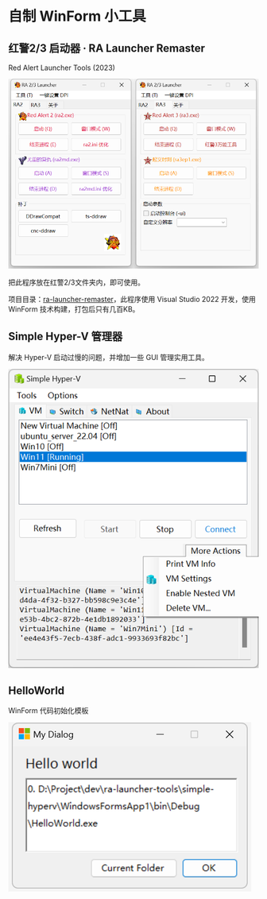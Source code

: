 # 自制 WinForm 小工具

## 红警2/3 启动器 · RA Launcher Remaster

Red Alert Launcher Tools (2023)

![img](./screenshot-ra2l.png)

把此程序放在红警2/3文件夹内，即可使用。

项目目录：[ra-launcher-remaster](./ra-launcher-remaster/)，此程序使用 Visual Studio 2022 开发，使用 WinForm 技术构建，打包后只有几百KB。

## Simple Hyper-V 管理器

解决 Hyper-V 启动过慢的问题，并增加一些 GUI 管理实用工具。

![img](screenshot-vm.png)

## HelloWorld

WinForm 代码初始化模板

![img](screenshot-helloworld.png)